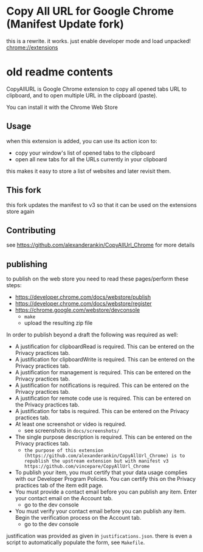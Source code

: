 # Copy All URL for Google Chrome (Manifest Update fork)

this is a rewrite. it works. just enable developer mode and load unpacked! [chrome://extensions](chrome://extensions)

# old readme contents

CopyAllURL is Google Chrome extension to copy all opened tabs URL to clipboard, and to open multiple URL in the clipboard (paste).

You can install it with the Chrome Web Store

## Usage

when this extension is added, you can use its action icon to:

* copy your window's list of opened tabs to the clipboard
* open all new tabs for all the URLs currently in your clipboard

this makes it easy to store a list of websites and later revisit them.

## This fork

this fork updates the manifest to v3 so that it can be used on the extensions store again

## Contributing

see https://github.com/alexanderankin/CopyAllUrl_Chrome for more details

## publishing

to publish on the web store you need to read these pages/perform these steps:

* https://developer.chrome.com/docs/webstore/publish
* https://developer.chrome.com/docs/webstore/register
* https://chrome.google.com/webstore/devconsole
	* `make`
    * upload the resulting zip file

In order to publish beyond a draft the following was required as well:

* A justification for clipboardRead is required. This can be entered on the Privacy practices tab.
* A justification for clipboardWrite is required. This can be entered on the Privacy practices tab.
* A justification for management is required. This can be entered on the Privacy practices tab.
* A justification for notifications is required. This can be entered on the Privacy practices tab.
* A justification for remote code use is required. This can be entered on the Privacy practices tab.
* A justification for tabs is required. This can be entered on the Privacy practices tab.
* At least one screenshot or video is required.
  * see screenshots in `docs/screenshots/`
* The single purpose description is required. This can be entered on the Privacy practices tab.
  * `the purpose of this extension (https://github.com/alexanderankin/CopyAllUrl_Chrome) is to republish the upstream extension but with manifest v3 https://github.com/vincepare/CopyAllUrl_Chrome` 
* To publish your item, you must certify that your data usage complies with our Developer Program Policies. You can certify this on the Privacy practices tab of the item edit page.
* You must provide a contact email before you can publish any item. Enter your contact email on the Account tab.
  * go to the dev console
* You must verify your contact email before you can publish any item. Begin the verification process on the Account tab.
  * go to the dev console

justification was provided as given in `justifications.json`.
there is even a script to automatically populate the form, see `Makefile`.
